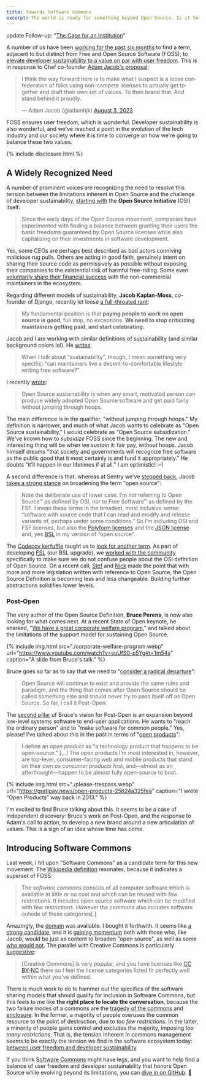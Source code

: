 ```yaml
---
title: Towards Software Commons
excerpt: The world is ready for something beyond Open Source. Is it Software Commons?
---
```


<div class="update"><span>update</span> Follow-up: &ldquo;<a
href="/2024/the-case-for-a-new-institution/">The Case for an
Institution</a>&rdquo;</div>

A number of us have been [working for the past six
months](https://github.com/getsentry/fsl.software/issues/2) to find a term,
adjacent to but distinct from Free and Open Source Software (FOSS), to [elevate
developer sustainability to a value on par with user
freedom](https://blog.sentry.io/sentrys-open-source-values/). This is
in response to Chef co-founder [Adam Jacob's proposal](https://twitter.com/adamhjk/status/1687113805237714944):

<blockquote class="twitter-tweet" data-dnt="true"><p lang="en" dir="ltr">I think the way forward here is to make what I suspect is a loose confederation of folks using non-compete licenses to actually get together and draft their own set of values. To then brand that. And stand behind it proudly.</p>&mdash; Adam Jacob (@adamhjk) <a href="https://twitter.com/adamhjk/status/1687113805237714944?ref_src=twsrc%5Etfw">August 3, 2023</a></blockquote> <script async src="https://platform.twitter.com/widgets.js" charset="utf-8"></script>

FOSS ensures user freedom, which is wonderful. Developer sustainability is also
wonderful, and we've reached a point in the evolution of the tech industry and
our society where it is time to converge on how we're going to balance these
two values.

{% include disclosure.html %}

## A Widely Recognized Need

A number of prominent voices are recognizing the need to resolve this tension
between the limitations inherent in Open Source and the challenge of developer
sustainability, [starting with](https://opensource.org/blog/a-historic-view-of-the-practice-to-delay-releasing-open-source-software-osis-report) the **Open Source Initiative** (OSI) itself:

> Since the early days of the Open Source movement, companies have experimented
> with finding a balance between granting their users the basic freedoms
> guaranteed by Open Source licenses while also capitalizing on their investments
> in software development.

Yes, some CEOs are perhaps best described as bad actors conniving malicious
rug pulls. Others are acting in good faith, genuinely intent on sharing their
source code as permissively as possible without exposing their companies to the
existential risk of harmful free-riding. Some even [voluntarily share their
financial success](https://fossfunders.com/) with the non-commercial
maintainers in the ecosystem.

Regarding different models of sustainability, **Jacob Kaplan-Moss**, co-founder
of Django, recently let loose [a full-throated
rant](https://jacobian.org/2024/feb/16/paying-maintainers-is-good/):

> My fundamental position is that <b>paying people to work on open source is good</b>,
> full stop, no exceptions. <b>We need to stop criticizing maintainers getting
> paid, and start celebrating.</b>

Jacob and I are working with similar definitions of sustainability (and similar
background colors lol). He
[writes](https://jacobian.org/2024/feb/16/paying-maintainers-is-good/#sustainability):

> When I talk about “sustainability”, though, I mean something very specific:
> “can maintainers live a decent-to-comfortable lifestyle writing free
> software?”

I recently [wrote](https://openpath.chadwhitacre.com/2024/the-open-source-sustainability-crisis/#what-is-open-source-sustainability):

> Open Source sustainability is when any smart, motivated person can produce
> widely adopted Open Source software and get paid fairly without jumping
> through hoops.

The main difference is in the qualifier, "without jumping through hoops." My
definition is narrower, and much of what Jacob wants to celebrate as "Open
Source sustainability," I would celebrate as "Open Source subsidization." We've
known how to _subsidize_ FOSS since the beginning. The new and interesting
thing will be when we _sustain_ it: fair pay, without hoops. Jacob himself
dreams "that society and governments will recognize free software as the public
good that it most certainly is and fund it appropriately." He doubts "it’ll
happen in our lifetimes if at all." I am optimistic! :-)

A second difference is that, whereas at Sentry we've [stepped
back](https://blog.sentry.io/lets-talk-about-open-source/), Jacob [takes a strong
stance](https://jacobian.org/2024/feb/16/paying-maintainers-is-good/#open-source--free-software)
on broadening the term "open source":

> Note the deliberate use of lower case. I’m _not_ referring to Open Source™ as
> defined by OSI, nor to Free Software™ as defined by the FSF. I mean these
> terms in the broadest, most inclusive sense: “software with source code that
> I can read and modify and release variants of, perhaps under some
> conditions.” So I’m including OSI and FSF licenses, but also the [Polyform
> licenses](https://polyformproject.org/licenses/)
> and the [JSON license](https://www.json.org/license.html) and, yes
> [BSL](https://mariadb.com/bsl-faq-mariadb/) in my version of “open source”.

The [Codecov
kerfuffle](https://news.ycombinator.com/item?id=36971490) taught us
to [look for another
term](https://blog.sentry.io/lets-talk-about-open-source/). As part of
developing [FSL](https://fsl.software/) (our BSL upgrade), we [worked with the
community](https://github.com/getsentry/fsl.software/issues/10) specifically to
make sure we do not confuse people about the OSI definition of Open Source. On
a recent call, [Stef](https://www.linkedin.com/in/maffulli/) and
[Nick](https://www.linkedin.com/in/nickvidal/) made the point that with more
and more legislation written with reference to Open Source, the Open Source
Definition is becoming less and less changeable. Building further abstractions
solidifies lower levels.

### Post-Open

The very author of the Open Source Definition, **Bruce Perens**, is now
also looking for what comes next. At a recent State of Open keynote, he snarked, "[We
have a great corporate welfare
program](https://www.youtube.com/watch?v=suUfS0-p5Yg#t=1m54s)," and talked
about the limitations of the support model for sustaining Open Source.

{% include img.html src="./corporate-welfare-program.webp"
url="https://www.youtube.com/watch?v=suUfS0-p5Yg#t=1m54s" caption="A slide from Bruce's talk." %}

Bruce goes so far as to say that we need to "[consider a radical departure](https://www.theregister.com/2023/12/27/bruce_perens_post_open/)":

> Open Source will continue to exist and provide the same rules and paradigm,
> and the thing that comes after Open Source should be called something else
> and should never try to pass itself off as Open Source. So far, I call it
> Post-Open.

The [second pillar](https://www.youtube.com/watch?v=suUfS0-p5Yg#t=3m14s) of
Bruce's vision for Post-Open is an expansion beyond low-level systems software
to end-user applications. He wants to "reach the ordinary person" and to "make
software for common people." Yes, please! I've talked about this in the past in
terms of "[open products](https://gratipay.news/open-products-25824a325fea)":

> I define an _open product_ as "a technology product that happens to be
> open-source." [...] The open products I’m most interested in, however, are
> top-level, consumer-facing web and mobile products that stand on their own _as
> consumer products_ first, and—almost as an afterthought—happen to be almost
> fully open-source to boot.

{% include img.html src="./please-trespass.webp"
url="https://gratipay.news/open-products-25824a325fea" caption="I wrote
&ldquo;Open Products&rdquo; way back in 2013." %}

I'm excited to find Bruce talking about this. It seems to be a case of
independent discovery: Bruce's work on Post-Open, and the response to Adam's
call to action, to develop a new brand around a new articulation of values.
This is a sign of an idea whose time has come.

## Introducing Software Commons

Last week, I hit upon "Software Commons" as a candidate term for this new
movement. The [Wikipedia
definition](https://en.wikipedia.org/w/index.php?title=Information_commons&oldid=1186082015#Software_commons)
resonates, because it indicates a superset of FOSS:

> The _software commons_ consists of all computer software which is available
> at little or no cost and which can be reused with few restrictions. It
> includes open source software which can be modified with few restrictions.
> However the commons also includes software outside of these categories[.]

Amazingly, the [domain](https://softwarecommons.com/) was available. I bought
it forthwith. It seems like [a strong
candidate](https://github.com/getsentry/fsl.software/issues/2#issuecomment-1939868845),
and it is [gaining
momentum](https://github.com/getsentry/fsl.software/issues/2#issuecomment-1941048758)
both with those who, like Jacob, would be just as content to broaden "open
source", as well as some [who would
not](https://github.com/getsentry/fsl.software/issues/2#issuecomment-1939177937).
The parallel with Creative Commons is particularly [suggestive](https://github.com/getsentry/fsl.software/issues/2#issuecomment-1939177937):

> [Creative Commons] is very popular, and you have licenses like [CC
> BY-NC](https://creativecommons.org/licenses/by-nc/4.0/) there so I feel the
> license categories listed fit perfectly well within what you've defined.

There is much work to do to hammer out the specifics of the software sharing
models that should qualify for inclusion in Software Commons, but this feels to
me like **the right place to locate the conversation**, because the two failure
modes of a commons are the [tragedy of the
commons](https://en.wikipedia.org/wiki/Tragedy_of_the_commons) and
[enclosure](https://en.wikipedia.org/wiki/Enclosure). In the former, a majority
of people overuses the common resource to the point of destruction, due to _too
few restrictions_. In the latter, a minority of people gains control and
excludes the majority, imposing _too many restrictions_. That is, the tension
inherent in commons management seems to be exactly the tension we find in the
software ecosystem today: [between user freedom and developer
sustainability](https://blog.sentry.io/sentrys-open-source-values/).

If you think [Software Commons](https://softwarecommons.com/) might have legs,
and you want to help find a balance of user freedom and developer
sustainability that honors Open Source while evolving beyond its limitations,
you can [dive in on
GitHub](https://github.com/getsentry/fsl.software/issues/2). 🙏
